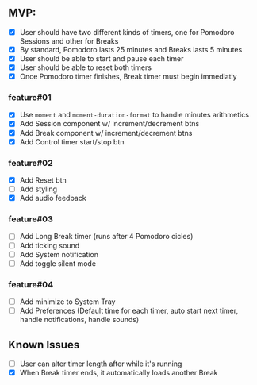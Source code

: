 ## **MVP:**

- [x] User should have two different kinds of timers, one for Pomodoro Sessions and other for Breaks
- [x] By standard, Pomodoro lasts 25 minutes and Breaks lasts 5 minutes
- [x] User should be able to start and pause each timer
- [x] User should be able to reset both timers
- [x] Once Pomodoro timer finishes, Break timer must begin immediatly

### **feature#01**

- [x] Use `moment` and `moment-duration-format` to handle minutes arithmetics
- [x] Add Session component w/ increment/decrement btns
- [x] Add Break component w/ increment/decrement btns
- [x] Add Control timer start/stop btn

### **feature#02**

- [x] Add Reset btn
- [ ] Add styling
- [x] Add audio feedback

### **feature#03**

- [ ] Add Long Break timer (runs after 4 Pomodoro cicles)
- [ ] Add ticking sound
- [ ] Add System notification
- [ ] Add toggle silent mode

### **feature#04**

- [ ] Add minimize to System Tray
- [ ] Add Preferences (Default time for each timer, auto start next timer, handle notifications, handle sounds)

## Known Issues

- [ ] User can alter timer length after while it's running
- [x] When Break timer ends, it automatically loads another Break
